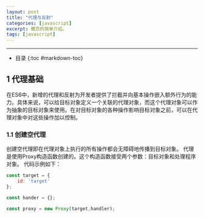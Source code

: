 ```yaml
---
layout: post
title: "代理与反射"
categories: [javascript]
excerpt: 概念的简单介绍。
tags: [javascript]
--- 
```

---  
- 目录
{:toc #markdown-toc}

## **1 代理基础**
在ES6中，新增的代理和反射为开发者提供了拦截并向基本操作嵌入额外行为的能力。具体来说，可以给目标对象定义一个关联的代理对象，而这个代理对象可以作为抽象的目标对象来使用。在对目标对象的各种操作影响目标对象之前，可以在代理对象中对这些操作加以控制。
### **1.1 创建空代理**
创建空代理即在代理对象上执行的所有操作都会无障碍地传播到目标对象。
代理是使用Proxy构造函数创建的。这个构造函数接受两个参数：目标对象和处理程序对象。
代码示例如下：
```javascript
const target = {
    id: 'target'
};

const hander = {};

const proxy = new Proxy(target,handler);
```
